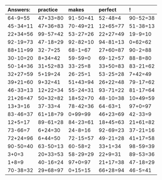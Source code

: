 | Answers: | practice | makes | perfect | ! |
| :--- | :--- | :--- | :--- | :--- |
| 64-9=55 | 47+33=80 | 91-50=41 | 52-48=4 | 90-52=38 | 
| 45-34=11 | 47+36=83 | 70-49=21 | 12+65=77 | 51-38=13 | 
| 22+34=56 | 99-57=42 | 53-27=26 | 22+27=49 | 19-9=10 | 
| 92-19=73 | 47-18=29 | 92-82=10 | 94-81=13 | 0+62=62 | 
| 88+11=99 | 32-7=25 | 68-1=67 | 27+60=87 | 90-2=88 | 
| 30-10=20 | 8+34=42 | 59-59=0 | 69-12=57 | 88-8=80 | 
| 50-14=36 | 31+52=83 | 33-25=8 | 33+50=83 | 83-21=62 | 
| 32+27=59 | 5+19=24 | 26-25=1 | 53-25=28 | 7+42=49 | 
| 39+21=60 | 9+32=41 | 51+43=94 | 26+22=48 | 79-17=62 | 
| 46-33=13 | 12+22=34 | 55-24=31 | 93-71=22 | 81-17=64 | 
| 21+26=47 | 50+32=82 | 18+52=70 | 48-10=38 | 10+49=59 | 
| 13+3=16 | 37-33=4 | 78-42=36 | 64-63=1 | 97+0=97 | 
| 83-46=37 | 61+18=79 | 0+99=99 | 46+23=69 | 42-33=9 | 
| 12+5=17 | 89-61=28 | 84-23=61 | 18+45=63 | 21+61=82 | 
| 73-66=7 | 6+24=30 | 24-8=16 | 92-69=23 | 37-21=16 | 
| 72+24=96 | 6+44=50 | 72-15=57 | 49-21=28 | 41+17=58 | 
| 90-50=40 | 63-50=13 | 60-58=2 | 33+1=34 | 98-59=39 | 
| 3+0=3 | 20+33=53 | 58-29=29 | 22+9=31 | 89-53=36 | 
| 1+8=9 | 40-16=24 | 97+0=97 | 21+17=38 | 47-18=29 | 
| 70-38=32 | 29+68=97 | 0+15=15 | 66+28=94 | 46-5=41 | 
